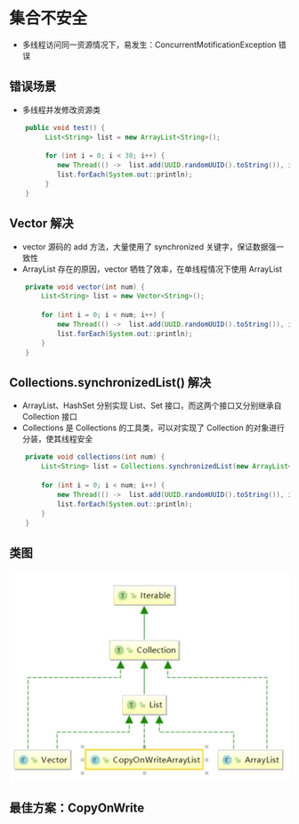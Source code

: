 # 集合不安全

- 多线程访问同一资源情况下，易发生：ConcurrentMotificationException 错误



## 错误场景

- 多线程并发修改资源类 

```java
	public void test() {
		 List<String> list = new ArrayList<String>();
		 
		 for (int i = 0; i < 30; i++) {
			new Thread(() ->  list.add(UUID.randomUUID().toString()), i + "").start();
			list.forEach(System.out::println);
		 }
	}
```



## Vector 解决

- vector 源码的 add 方法，大量使用了 synchronized 关键字，保证数据强一致性
- ArrayList 存在的原因，vector 牺牲了效率，在单线程情况下使用 ArrayList

```java
	private void vector(int num) {
		List<String> list = new Vector<String>();
		 
		for (int i = 0; i < num; i++) {
			new Thread(() ->  list.add(UUID.randomUUID().toString()), i + "").start();
			list.forEach(System.out::println);
		}
	}
```





## Collections.synchronizedList() 解决

- ArrayList、HashSet 分别实现 List、Set 接口，而这两个接口又分别继承自 Collection 接口
- Collections 是 Collections 的工具类，可以对实现了 Collection 的对象进行分装，使其线程安全

```java
	private void collections(int num) {
		List<String> list = Collections.synchronizedList(new ArrayList<String>());
		 
		for (int i = 0; i < num; i++) {
			new Thread(() ->  list.add(UUID.randomUUID().toString()), i + "").start();
			list.forEach(System.out::println);
		}
	}
```





## 类图

![继承关系](https://github.com/FishInWater-1999/Java_Notes/blob/master/Concurrent%20%E5%B9%B6%E5%8F%91/%E9%9B%86%E5%90%88%E4%B8%8D%E5%AE%89%E5%85%A8/%E7%BB%A7%E6%89%BF%E5%85%B3%E7%B3%BB.png)





## 最佳方案：CopyOnWrite

